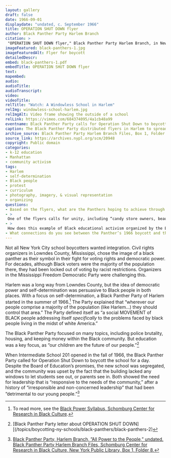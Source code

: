 ```yaml
--- 
layout: gallery
draft: false
date: 1966-09-01
displaydate: "undated, c. September 1966"
title: OPERATION SHUT DOWN flyer
author: Black Panther Party Harlem Branch
citation: >
 "OPERATION SHUT DOWN flyer," Black Panther Party Harlem Branch, in New York City Civil Rights History Project, Accessed: [Month Day, Year], https://nyccivilrightshistory.org/gallery/black-panthers-1.
imageFeatured: black-panthers-1.jpg
imageFeaturedAlt: Flyer for boycott
detailedDescr: 
embed: black-panthers-1.pdf
embedTitle: OPERATION SHUT DOWN flyer
text: 
mapembed: 
audio: 
audioTitle: 
audioTranscript: 
video: 
videoTitle: 
relTitle: "Watch: A Windowless School in Harlem"
relImg: windowless-school-harlem.jpg
relImgAlt: Video frame showing the outside of a school
relLink: https://vimeo.com/684374095/4a1cb48a99
eventname: Black Panther Party calls for Operation Shut Down to boycott Harlem schools.
caption: The Black Panther Party distributed flyers in Harlem to spread the word about their planned one-day boycott of I.S. 201.  
archive_source: Black Panther Party Harlem Branch Files, Box 1, Folder 8, Schomburg Center for Research in Black Culture, New York Public Library
source_link: https://archives.nypl.org/scm/20948
copyright: Public domain
categories: 
- k-12 education
- Manhattan
- community activism
tags: 
- Harlem
- self-determination
- Black people
- protest
- curriculum
- photography, imagery, & visual representation
- organizing
questions: 
- Based on the flyers, what are the Panthers hoping to achieve through this boycott?
- >
 One of the flyers calls for unity, including “candy store owners, beauticians, barbers, restaurants, street gangs, organized black community youth, welfare, black community fathers and mothers, pool hall managers.” Why do you think this call for unity was important, and why did they mention these groups in particular?
- >
 How does this example of Black educational activism organized by the Black Panther Party compare to the [1964](/topics/boycotting-ny-schools/1964-boycotts/school-boycott/) and [1965](topics/boycotting-ny-schools/1965-boycott/boycott-hits-problem-school) school boycotts?
- What connections do you see between the Panther’s 1966 boycott and the present day?"
--- 
```


Not all New York City school boycotters wanted integration.
Civil rights organizers in Lowndes County, Mississippi, chose the image of a black panther as their symbol in their fight for voting rights and democratic power. For decades, although Black voters were the majority of the population there, they had been locked out of voting by racist restrictions. Organizers in the Mississippi Freedom Democratic Party were challenging this.

Harlem was a long way from Lowndes County, but the idea of democratic power and self-determination was persuasive to Black people in both places. With a focus on self-determination, a Black Panther Party of Harlem started in the summer of 1966.[^1] The Party explained that “wherever our people comprise a majority of the population (like Harlem…) they should control that area.” The Party defined itself as “a social MOVEMENT of BLACK people addressing itself *specifically* to the problems faced by black people living in the midst of white America.”

The Black Panther Party focused on many topics, including police brutality, housing, and keeping money within the Black community. But education was a key focus, as “our children are the future of our people.”[^2]

When Intermediate School 201 opened in the fall of 1966, the Black Panther Party called for Operation Shut Down to boycott the school for a day. Despite the Board of Education’s promises, the new school was segregated, and the community was upset by the fact that the building lacked any windows to let students see out, or parents see in. Both showed the need for leadership that is “responsive to the needs of the community,” after a history of “irresponsible and non-concerned leadership” that had been ”detrimental to our young people.”[^3]

[^1]: To read more, see the [Black Power Syllabus, Schomburg Center for Research in Black Culture](https://www.nypl.org/schomburgsyllabus/black-panther-party).

[^2]: [Black Panther Party letter about OPERATION SHUT DOWN][(/topics/boycotting-ny-schools/black-panthers/black-panthers-2)

[^3]: [Black Panther Party, Harlem Branch, ”All Power to the People,” undated. Black Panther Party Harlem Branch Files, Schomburg Center for Research in Black Culture, New York Public Library, Box 1, Folder 8.](https://archives.nypl.org/scm/20948)
